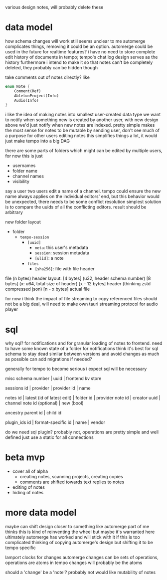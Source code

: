 various design notes, will probably delete these

# data model
how schema changes will work still seems unclear to me
automerge complicates things, removing it could be an option.
automerge could be used in the future for realtime features?
i have no need to store complete edit history of documents in tempo; tempo's chat log design serves as the history
furthermore i intend to make it so that notes can't be completely deleted, they probably can be hidden though

take comments out of notes directly? like

```rust
enum Note {
    Comment(Ref)
    AbletonProject(Info)
    Audio(Info)
}
```

i like the idea of making notes into smallest user-created data type
we want to notify when something new is created by another user, with new design above we'd just notify when new notes are indexed. pretty simple
makes the most sense for notes to be mutable by sending user, don't see much of a purpose for other users editing notes
this simplifies things a lot, it would just make tempo into a big DAG

there are some parts of folders which might can be edited by multiple users, for now this is just
- usernames
- folder name
- channel names
- visibility

say a user two users edit a name of a channel. tempo could ensure the new name always applies on the individual editors' end, but this behavior would be unexpected, there needs to be some conflict resolution
simplest solution is to compare the uuids of all the conflicting editors. result should be arbitrary

new folder layout
- folder
  - `tempo-session`
    - `[uuid]`
      - `meta`: this user's metadata
      - `session`: session metadata
      - `[ulid]`: a note
    - `files`
      - `[sha256]`: file with file header

file (n bytes) header layout:
[4 bytes] (u32, header schema number)
[8 bytes] (x: u64, total size of header)
[x - 12 bytes] header (thinking zstd compressed json)
[n - x bytes] actual file

for now i think the impact of file streaming to copy referenced files should not be a big deal, will need to make own tauri streaming protocol for audio player

# sql
why sql? for notifications and for granular loading of notes to frontend.
need to have some known state of a folder for notifications
think it's best for sql schema to stay dead similar between versions and avoid changes as much as possible
can add migrations if needed?

generally for tempo to become serious i expect sql will be necessary

misc
schema number | uuid | frontend kv store

sessions
id | provider | provider id | name

notes
id | latest (id of latest edit) | folder id | provider note id | creator uuid | channel note id (optional) | new (bool)

ancestry
parent id | child id

plugin_ids
id | format-specific id | name | vendor

do we need sql plugin?
probably not, operations are pretty simple and well defined
just use a static for all connections

# beta mvp
- cover all of alpha
  - creating notes, scanning projects, creating copies
  - comments are shifted towards text replies to notes
- editing of notes
- hiding of notes

# more data model
maybe can shift design closer to something like automerge
part of me thinks this is kind of reinventing the wheel but maybe it's warranted here
ultimately automerge has worked and will stick with it if this is too complicated
thinking of copying automerge's design but shifting it to be tempo specific

lamport clocks for changes
automerge changes can be sets of operations, operations are atoms
in tempo changes will probably be the atoms

should a 'change' be a 'note'? probably not
would like mutability of notes
